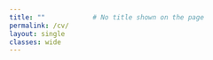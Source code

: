 ```yaml
---
title: ""            # No title shown on the page
permalink: /cv/
layout: single
classes: wide
---
```


<style>
  /* ----------- Main Embed Container ----------- */
  .cv-embed {
    position: relative;
    width: 100%;
    max-width: 100%;
    height: calc(100vh - 180px);
    margin: 0 auto 1.5rem auto;
    border-radius: 14px;
    overflow: hidden;
    box-shadow: 0 10px 36px rgba(0,0,0,0.15);
    background: #f8f9fa;

    /* Fade-in setup */
    opacity: 0;
    transform: translateY(8px);
    transition: opacity 600ms ease, transform 600ms ease;
  }
  .cv-embed.loaded {
    opacity: 1;
    transform: none;
  }

  /* Optional subtle shimmer while loading */
  .cv-embed::before {
    content: "";
    position: absolute; inset: 0;
    background: linear-gradient(90deg, #f1f3f5 25%, #f8f9fa 37%, #f1f3f5 63%);
    background-size: 400% 100%;
    animation: shimmer 1.2s infinite linear;
  }
  .cv-embed.loaded::before { display: none; }

  @keyframes shimmer {
    0% { background-position: 0% 0; }
    100% { background-position: 100% 0; }
  }

  @media (prefers-reduced-motion: reduce) {
    .cv-embed { transition: none; transform: none; }
    .cv-embed::before { animation: none; }
  }

  .cv-embed iframe {
    position: absolute;
    inset: 0;
    width: 100%;
    height: 100%;
    border: none;
  }

  /* ----------- Action Buttons ----------- */
  .cv-actions {
    display: flex;
    justify-content: center;
    gap: 20px;
    flex-wrap: wrap;
    margin-top: 2rem;
  }

  .btn {
    display: inline-block;
    padding: 12px 20px;
    border-radius: 10px;
    font-weight: 600;
    color: #fff;
    background: linear-gradient(135deg, #333, #000);
    text-decoration: none;
    letter-spacing: 0.3px;
    box-shadow: 0 4px 12px rgba(0,0,0,0.15);
    transition: transform 0.2s ease, box-shadow 0.2s ease, background 0.3s ease;
  }

  .btn:hover {
    transform: translateY(-2px);
    background: linear-gradient(135deg, #111, #444);
    box-shadow: 0 8px 16px rgba(0,0,0,0.25);
  }

  .note {
    text-align: center;
    font-size: 0.9em;
    color: #777;
    margin-top: 0.8rem;
  }
</style>

<div class="cv-embed" id="cvEmbed">
  <iframe
    src="/files/Yingchu_Sun_CV.pdf#toolbar=0&navpanes=0&scrollbar=0&view=FitH"
    title="Yingchu Sun — CV"
    onload="document.getElementById('cvEmbed')?.classList.add('loaded')">
  </iframe>
</div>

<div class="cv-actions">
  <a class="btn" href="/files/Yingchu_Sun_CV.pdf" target="_blank" rel="noopener">Open in new tab</a>
  <a class="btn" href="/files/Yingchu_Sun_CV.pdf" download>Download PDF</a>
</div>

<p class="note"><em>If the embedded viewer doesn’t load properly, use “Open in new tab”.</em></p>

<noscript>
  <p class="note">JavaScript is disabled, so the fade-in effect is off.</p>
</noscript>
